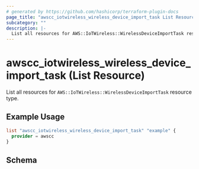 ```yaml
---
# generated by https://github.com/hashicorp/terraform-plugin-docs
page_title: "awscc_iotwireless_wireless_device_import_task List Resource - terraform-provider-awscc"
subcategory: ""
description: |-
  List all resources for AWS::IoTWireless::WirelessDeviceImportTask resource type.
---
```


# awscc_iotwireless_wireless_device_import_task (List Resource)

List all resources for `AWS::IoTWireless::WirelessDeviceImportTask` resource type.

## Example Usage

```terraform
list "awscc_iotwireless_wireless_device_import_task" "example" {
  provider = awscc
}
```

<!-- schema generated by tfplugindocs -->
## Schema
